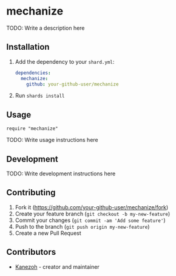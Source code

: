 # mechanize

TODO: Write a description here

## Installation

1. Add the dependency to your `shard.yml`:

   ```yaml
   dependencies:
     mechanize:
       github: your-github-user/mechanize
   ```

2. Run `shards install`

## Usage

```crystal
require "mechanize"
```

TODO: Write usage instructions here

## Development

TODO: Write development instructions here

## Contributing

1. Fork it (<https://github.com/your-github-user/mechanize/fork>)
2. Create your feature branch (`git checkout -b my-new-feature`)
3. Commit your changes (`git commit -am 'Add some feature'`)
4. Push to the branch (`git push origin my-new-feature`)
5. Create a new Pull Request

## Contributors

- [Kanezoh](https://github.com/your-github-user) - creator and maintainer
